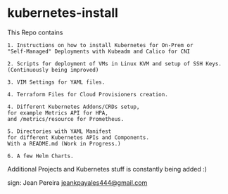 # kubernetes-install

This Repo contains 
```
1. Instructions on how to install Kubernetes for On-Prem or 
"Self-Managed" Deployments with Kubeadm and Calico for CNI

2. Scripts for deployment of VMs in Linux KVM and setup of SSH Keys. 
(Continuously being improved)

3. VIM Settings for YAML files.

4. Terraform Files for Cloud Provisioners creation.

4. Different Kubernetes Addons/CRDs setup, 
for example Metrics API for HPA, 
and /metrics/resource for Prometheus.

5. Directories with YAML Manifest 
for different Kubernetes APIs and Components. 
With a README.md (Work in Progress.)

6. A few Helm Charts.
```

Additional Projects and Kubernetes stuff 
is constantly being added :)


sign: Jean Pereira
jeankpayales444@gmail.com
